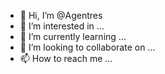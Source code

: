 - 👋 Hi, I’m @Agentres
- 👀 I’m interested in ...
- 🌱 I’m currently learning ...
- 💞️ I’m looking to collaborate on ...
- 📫 How to reach me ...

<!---
Agentres/Agentres is a ✨ special ✨ repository because its `README.md` (this file) appears on your GitHub profile.
You can click the Preview link to take a look at your changes.
--->
